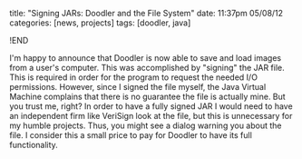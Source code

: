 title: "Signing JARs: Doodler and the File System"
date: 11:37pm 05/08/12
categories: [news, projects]
tags: [doodler, java]

!END

I'm happy to announce that Doodler is now able to save and load images from a
user's computer. This was accomplished by "signing" the JAR file. This is
required in order for the program to request the needed I/O permissions.
However, since I signed the file myself, the Java Virtual Machine complains
that there is no guarantee the file is actually mine. But you trust me, right?
In order to have a fully signed JAR I would need to have an independent firm
like VeriSign look at the file, but this is unnecessary for my humble projects.
Thus, you might see a dialog warning you about the file. I consider this a
small price to pay for Doodler to have its full functionality.
